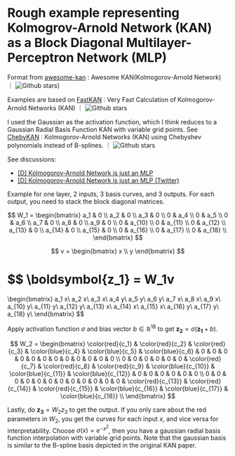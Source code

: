 # Rough example representing Kolmogrov-Arnold Network (KAN) as a Block Diagonal Multilayer-Perceptron Network (MLP)

Format from [awesome-kan](https://github.com/mintisan/awesome-kan) : Awesome KAN(Kolmogorov-Arnold Network) ｜ ![Github stars](https://img.shields.io/github/stars/mintisan/awesome-kan.svg))

Examples are based on [FastKAN](https://github.com/ZiyaoLi/fast-kan) : Very Fast Calculation of Kolmogorov-Arnold Networks (KAN)  ｜ ![Github stars](https://img.shields.io/github/stars/ZiyaoLi/fast-kan.svg)

I used the Gaussian as the activation function, which I think reduces to a Gaussian Radial Basis Function KAN with variable grid points. See [ChebyKAN](https://github.com/SynodicMonth/ChebyKAN) : Kolmogorov-Arnold Networks (KAN) using Chebyshev polynomials instead of B-splines. ｜ ![Github stars](https://img.shields.io/github/stars/SynodicMonth/ChebyKAN.svg)

See discussions:
- [[D] Kolmogorov-Arnold Network is just an MLP](https://www.reddit.com/r/MachineLearning/comments/1clcu5i/d_kolmogorovarnold_network_is_just_an_mlp/)
- [[D] Kolmogorov-Arnold Network is just an MLP (Twitter) ](https://x.com/bozavlado/status/1787376558484709691)

Example for one layer, 2 inputs, 3 basis curves, and 3 outputs. For each output, you need to stack the block diagonal matrices.

$$ 
W_1 = \begin{bmatrix}
a_1 & 0 \\
a_2 & 0 \\
a_3 & 0 \\
0   & a_4 \\
0   & a_5 \\
0   & a_6 \\
a_7 & 0 \\
a_8 & 0 \\
a_9 & 0 \\
0   & a_{10} \\
0   & a_{11} \\
0   & a_{12} \\
a_{13} & 0 \\
a_{14} & 0 \\
a_{15} & 0 \\
0   & a_{16} \\
0   & a_{17} \\
0   & a_{18} \\
\end{bmatrix}
$$

$$
v = \begin{bmatrix}
x \\
y
\end{bmatrix}
$$

$$
\boldsymbol{z_1} = W_1v 
=

\begin{bmatrix}
a_1 x\\
a_2 x\\
a_3 x\\
a_4 y\\
a_5 y\\
a_6 y\\
a_7 x\\
a_8 x\\
a_9 x\\
a_{10} y\\
a_{11} y\\
a_{12} y\\
a_{13} x\\
a_{14} x\\
a_{15} x\\
a_{16} y\\
a_{17} y\\
a_{18} y\\
\end{bmatrix}
$$

Apply activation function $\sigma$ and bias vector $b \in \mathbb{R}^{18}$ to get $\boldsymbol{z_2} = \sigma (\boldsymbol{z_1} + b)$.

$$ 
W_2 = \begin{bmatrix}
\color{red}{c_1} & \color{red}{c_2} & \color{red}{c_3} & \color{blue}{c_4} & \color{blue}{c_5} & \color{blue}{c_6} & 0 & 0 & 0 & 0 & 0 & 0 & 0 & 0 & 0 & 0 & 0 & 0 \\
0 & 0 & 0 & 0 & 0 & 0 & \color{red}{c_7} & \color{red}{c_8} & \color{red}{c_9} & \color{blue}{c_{10}} & \color{blue}{c_{11}} & \color{blue}{c_{12}} & 0 & 0 & 0 & 0 & 0 & 0 \\
0 & 0 & 0 & 0 & 0 & 0 & 0 & 0 & 0 & 0 & 0 & 0  & \color{red}{c_{13}} & \color{red}{c_{14}} & \color{red}{c_{15}} & \color{blue}{c_{16}} & \color{blue}{c_{17}} & \color{blue}{c_{18}} \\
\end{bmatrix}
$$

Lastly, do $\boldsymbol{z_3} = W_2 z_3$ to get the output. If you only care about the red parameters in $W_2$, you get the curves for each input $x$, and vice versa for interpretability. Choose $\sigma(x) = e^{-x^2}$, then you have a gaussian radial basis function interpolation with variable grid points. Note that the gaussian basis is similar to the B-spline basis depicted in the original KAN paper.


